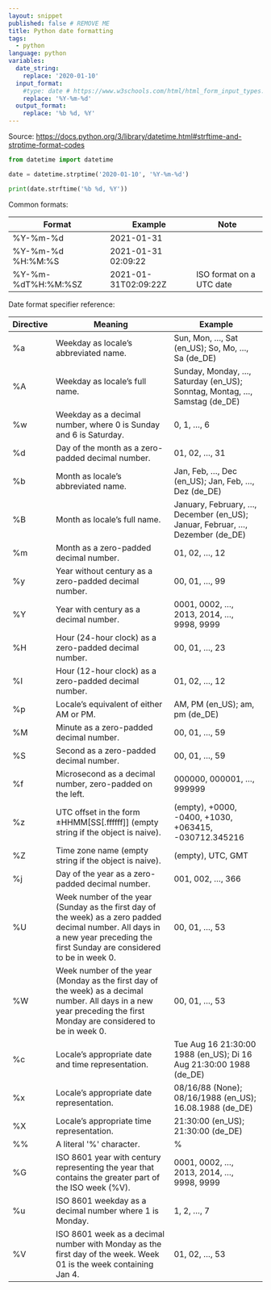 ```yaml
---
layout: snippet
published: false # REMOVE ME
title: Python date formatting
tags:
  - python
language: python
variables:
  date_string:
    replace: '2020-01-10'
  input_format:
    #type: date # https://www.w3schools.com/html/html_form_input_types.asp
    replace: '%Y-%m-%d'
  output_format:
    replace: '%b %d, %Y'
---
```


Source: <https://docs.python.org/3/library/datetime.html#strftime-and-strptime-format-codes>

```python
from datetime import datetime

date = datetime.strptime('2020-01-10', '%Y-%m-%d')

print(date.strftime('%b %d, %Y'))
```

Common formats:

Format | Example | Note
-------|---------|-------
%Y-%m-%d | 2021-01-31 |
%Y-%m-%d %H:%M:%S | 2021-01-31 02:09:22 |
%Y-%m-%dT%H:%M:%SZ | 2021-01-31T02:09:22Z | ISO format on a UTC date

Date format specifier reference:

Directive | Meaning | Example
----------|---------|----------
%a | Weekday as locale’s abbreviated name. | Sun, Mon, …, Sat (en_US); So, Mo, …, Sa (de_DE)
%A | Weekday as locale’s full name. | Sunday, Monday, …, Saturday (en_US); Sonntag, Montag, …, Samstag (de_DE)
%w | Weekday as a decimal number, where 0 is Sunday and 6 is Saturday. | 0, 1, …, 6
%d | Day of the month as a zero-padded decimal number. | 01, 02, …, 31
%b | Month as locale’s abbreviated name. | Jan, Feb, …, Dec (en_US); Jan, Feb, …, Dez (de_DE)
%B | Month as locale’s full name. | January, February, …, December (en_US); Januar, Februar, …, Dezember (de_DE)
%m | Month as a zero-padded decimal number. | 01, 02, …, 12
%y | Year without century as a zero-padded decimal number. | 00, 01, …, 99
%Y | Year with century as a decimal number. | 0001, 0002, …, 2013, 2014, …, 9998, 9999
%H | Hour (24-hour clock) as a zero-padded decimal number. | 00, 01, …, 23
%I | Hour (12-hour clock) as a zero-padded decimal number. | 01, 02, …, 12
%p | Locale’s equivalent of either AM or PM. | AM, PM (en_US); am, pm (de_DE)
%M | Minute as a zero-padded decimal number. | 00, 01, …, 59
%S | Second as a zero-padded decimal number. | 00, 01, …, 59
%f | Microsecond as a decimal number, zero-padded on the left. | 000000, 000001, …, 999999
%z | UTC offset in the form ±HHMM[SS[.ffffff]] (empty string if the object is naive). | (empty), +0000, -0400, +1030, +063415, -030712.345216
%Z | Time zone name (empty string if the object is naive). | (empty), UTC, GMT
%j | Day of the year as a zero-padded decimal number. | 001, 002, …, 366
%U | Week number of the year (Sunday as the first day of the week) as a zero padded decimal number. All days in a new year preceding the first Sunday are considered to be in week 0. |00, 01, …, 53
%W | Week number of the year (Monday as the first day of the week) as a decimal number. All days in a new year preceding the first Monday are considered to be in week 0. |00, 01, …, 53
%c | Locale’s appropriate date and time representation. | Tue Aug 16 21:30:00 1988 (en_US); Di 16 Aug 21:30:00 1988 (de_DE)
%x | Locale’s appropriate date representation. | 08/16/88 (None); 08/16/1988 (en_US); 16.08.1988 (de_DE)
%X | Locale’s appropriate time representation. | 21:30:00 (en_US); 21:30:00 (de_DE)
%% | A literal '%' character. | %	
%G | ISO 8601 year with century representing the year that contains the greater part of the ISO week (%V). | 0001, 0002, …, 2013, 2014, …, 9998, 9999
%u | ISO 8601 weekday as a decimal number where 1 is Monday. | 1, 2, …, 7
%V | ISO 8601 week as a decimal number with Monday as the first day of the week. Week 01 is the week containing Jan 4. | 01, 02, …, 53
